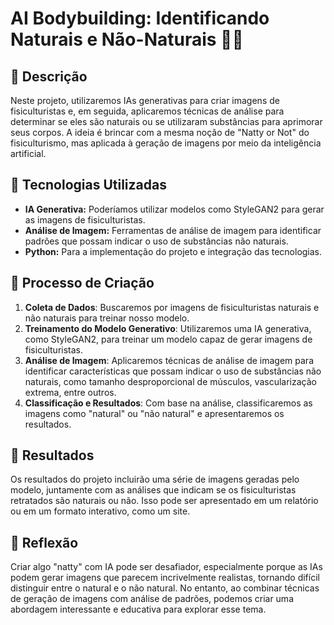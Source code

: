 # AI Bodybuilding: Identificando Naturais e Não-Naturais 💪🤖

## 📒 Descrição
Neste projeto, utilizaremos IAs generativas para criar imagens de fisiculturistas e, em seguida, aplicaremos técnicas de análise para determinar se eles são naturais ou se utilizaram substâncias para aprimorar seus corpos. A ideia é brincar com a mesma noção de "Natty or Not" do fisiculturismo, mas aplicada à geração de imagens por meio da inteligência artificial.

## 🤖 Tecnologias Utilizadas
- **IA Generativa:** Poderíamos utilizar modelos como StyleGAN2 para gerar as imagens de fisiculturistas.
- **Análise de Imagem:** Ferramentas de análise de imagem para identificar padrões que possam indicar o uso de substâncias não naturais.
- **Python:** Para a implementação do projeto e integração das tecnologias.

## 🧐 Processo de Criação
1. **Coleta de Dados**: Buscaremos por imagens de fisiculturistas naturais e não naturais para treinar nosso modelo.
2. **Treinamento do Modelo Generativo**: Utilizaremos uma IA generativa, como StyleGAN2, para treinar um modelo capaz de gerar imagens de fisiculturistas.
3. **Análise de Imagem**: Aplicaremos técnicas de análise de imagem para identificar características que possam indicar o uso de substâncias não naturais, como tamanho desproporcional de músculos, vascularização extrema, entre outros.
4. **Classificação e Resultados**: Com base na análise, classificaremos as imagens como "natural" ou "não natural" e apresentaremos os resultados.

## 🚀 Resultados
Os resultados do projeto incluirão uma série de imagens geradas pelo modelo, juntamente com as análises que indicam se os fisiculturistas retratados são naturais ou não. Isso pode ser apresentado em um relatório ou em um formato interativo, como um site.

## 💭 Reflexão
Criar algo "natty" com IA pode ser desafiador, especialmente porque as IAs podem gerar imagens que parecem incrivelmente realistas, tornando difícil distinguir entre o natural e o não natural. No entanto, ao combinar técnicas de geração de imagens com análise de padrões, podemos criar uma abordagem interessante e educativa para explorar esse tema.
